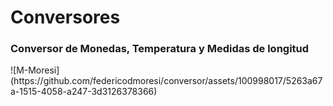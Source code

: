 # Conversores
<h3>Conversor de Monedas, Temperatura y Medidas de longitud</h3>
![M-Moresi](https://github.com/federicodmoresi/conversor/assets/100998017/5263a67a-1515-4058-a247-3d3126378366)

